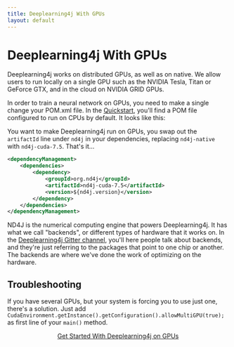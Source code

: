 ```yaml
---
title: Deeplearning4j With GPUs
layout: default
---
```


# Deeplearning4j With GPUs

Deeplearning4j works on distributed GPUs, as well as on native. We allow users to run locally on a single GPU such as the NVIDIA Tesla, Titan or GeForce GTX, and in the cloud on NVIDIA GRID GPUs. 

In order to train a neural network on GPUs, you need to make a single change your POM.xml file. In the [Quickstart](./quickstart), you'll find a POM file configured to run on CPUs by default. It looks like this:

<script src="http://gist-it.appspot.com/https://github.com/deeplearning4j/dl4j-0.4-examples/blob/master/pom.xml?slice=52:62"></script>

You want to make Deeplearning4j run on GPUs, you swap out the `artifactId` line under `nd4j` in your dependencies, replacing `nd4j-native` with `nd4j-cuda-7.5`. That's it...

``` xml
<dependencyManagement>
    <dependencies>
        <dependency>
            <groupId>org.nd4j</groupId>
            <artifactId>nd4j-cuda-7.5</artifactId>
            <version>${nd4j.version}</version>
        </dependency>
    </dependencies>
</dependencyManagement>
```

ND4J is the numerical computing engine that powers Deeplearning4j. It has what we call "backends", or different types of hardware that it works on. In the [Deeplearning4j Gitter channel](https://gitter.im/deeplearning4j/deeplearning4j), you'll here people talk about backends, and they're just referring to the packages that point to one chip or another. The backends are where we've done the work of optimizing on the hardware.

## Troubleshooting

If you have several GPUs, but your system is forcing you to use just one, there's a solution. Just add `CudaEnvironment.getInstance().getConfiguration().allowMultiGPU(true);` as first line of your `main()` method.

<p align="center">
<a href="./quickstart" class="btn btn-custom" onClick="ga('send', 'event', ‘quickstart', 'click');">Get Started With Deeplearning4j on GPUs</a>
</p>
